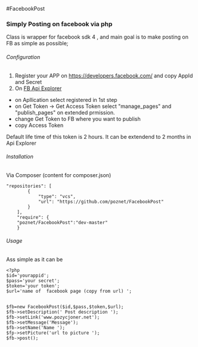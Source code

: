#FacebookPost
### Simply Posting on facebook via php 

Class is wrapper for  facebook sdk 4 , and main goal is to make  posting on FB as simple as possible;


###### Configuration
1. Register your APP  on   https://developers.facebook.com/ and  copy  AppId and Secret
2. On [FB Api Explorer](https://developers.facebook.com/tools/explorer/) 
 - on Apllication select registered in 1st step
 - on Get Token -> Get Access Token select "manage_pages" and "publish_pages" on extended prmission.
 - change Get Token to FB where you want to publish
 - copy Access Token

Default life time  of  this token is  2 hours.  It can be extendend to 2 months in Api Explorer


###### Installation 
Via Composer  (content  for  composer.json)

```
"repositories": [
       	{
            "type": "vcs",
            "url": "https://github.com/poznet/FacebookPost"
        }
    ],
    "require": {        
	"poznet/FacebookPost":"dev-master"
    }
```

###### Usage

Ass simple as it can be

```
<?php
$id='yourappid';
$pass='your secret';
$token='your token';
$url='name of  facebook page (copy from url) ';


$fb=new FacebookPost($id,$pass,$token,$url);
$fb->setDescription(' Post description ');
$fb->setLink('www.pozycjoner.net');
$fb->setMessage('Message');
$fb->setName('Name ');
$fp->setPicture('url to picture ');
$fb->post();
```

